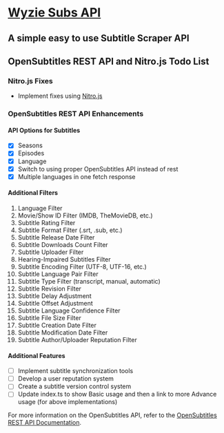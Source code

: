 # [Wyzie Subs API](https://subs.wyzie.ru) 

## A simple easy to use Subtitle Scraper API 

## OpenSubtitles REST API and Nitro.js Todo List

### Nitro.js Fixes
- Implement fixes using [Nitro.js](https://nitro.unjs.io)

### OpenSubtitles REST API Enhancements

#### API Options for Subtitles
- [x] Seasons
- [x] Episodes
- [x] Language
- [x] Switch to using proper OpenSubtitles API instead of rest
- [x] Multiple languages in one fetch response

#### Additional Filters
1. Language Filter
2. Movie/Show ID Filter (IMDB, TheMovieDB, etc.)
3. Subtitle Rating Filter
4. Subtitle Format Filter (.srt, .sub, etc.)
5. Subtitle Release Date Filter
6. Subtitle Downloads Count Filter
7. Subtitle Uploader Filter
8. Hearing-Impaired Subtitles Filter
9. Subtitle Encoding Filter (UTF-8, UTF-16, etc.)
10. Subtitle Language Pair Filter
11. Subtitle Type Filter (transcript, manual, automatic)
12. Subtitle Revision Filter
13. Subtitle Delay Adjustment
14. Subtitle Offset Adjustment
15. Subtitle Language Confidence Filter
16. Subtitle File Size Filter
17. Subtitle Creation Date Filter
18. Subtitle Modification Date Filter
19. Subtitle Author/Uploader Reputation Filter

#### Additional Features
- [ ] Implement subtitle synchronization tools
- [ ] Develop a user reputation system
- [ ] Create a subtitle version control system
- [ ] Update index.ts to show Basic usage and then a link to more Advance usage (for above implementations) 

For more information on the OpenSubtitles API, refer to the [OpenSubtitles REST API Documentation](https://opensubtitles.stoplight.io/docs/opensubtitles-api/e3750fd63a100-getting-star).
